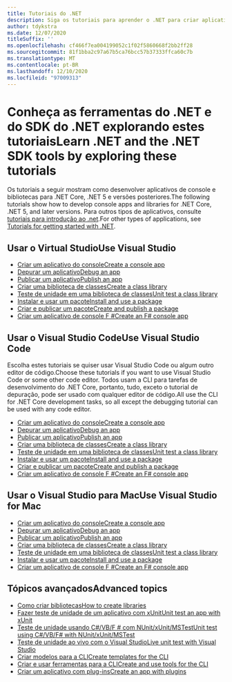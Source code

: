 ```yaml
---
title: Tutoriais do .NET
description: Siga os tutoriais para aprender o .NET para criar aplicativos e bibliotecas em Mac, Linux e Windows.
author: tdykstra
ms.date: 12/07/2020
titleSuffix: ''
ms.openlocfilehash: cf466f7ea004199052c1f02f5860668f2bb2ff28
ms.sourcegitcommit: 81f1bba2c97a67b5ca76bcc57b37333ffca60c7b
ms.translationtype: MT
ms.contentlocale: pt-BR
ms.lasthandoff: 12/10/2020
ms.locfileid: "97009313"
---
```

# <a name="learn-net-and-the-net-sdk-tools-by-exploring-these-tutorials"></a><span data-ttu-id="d0cf6-103">Conheça as ferramentas do .NET e do SDK do .NET explorando estes tutoriais</span><span class="sxs-lookup"><span data-stu-id="d0cf6-103">Learn .NET and the .NET SDK tools by exploring these tutorials</span></span>

<span data-ttu-id="d0cf6-104">Os tutoriais a seguir mostram como desenvolver aplicativos de console e bibliotecas para .NET Core, .NET 5 e versões posteriores.</span><span class="sxs-lookup"><span data-stu-id="d0cf6-104">The following tutorials show how to develop console apps and libraries for .NET Core, .NET 5, and later versions.</span></span> <span data-ttu-id="d0cf6-105">Para outros tipos de aplicativos, consulte [tutoriais para introdução ao .net](../../standard/get-started.md).</span><span class="sxs-lookup"><span data-stu-id="d0cf6-105">For other types of applications, see [Tutorials for getting started with .NET](../../standard/get-started.md).</span></span>

## <a name="use-visual-studio"></a><span data-ttu-id="d0cf6-106">Usar o Virtual Studio</span><span class="sxs-lookup"><span data-stu-id="d0cf6-106">Use Visual Studio</span></span>

- [<span data-ttu-id="d0cf6-107">Criar um aplicativo do console</span><span class="sxs-lookup"><span data-stu-id="d0cf6-107">Create a console app</span></span>](with-visual-studio.md)
- [<span data-ttu-id="d0cf6-108">Depurar um aplicativo</span><span class="sxs-lookup"><span data-stu-id="d0cf6-108">Debug an app</span></span>](debugging-with-visual-studio.md)
- [<span data-ttu-id="d0cf6-109">Publicar um aplicativo</span><span class="sxs-lookup"><span data-stu-id="d0cf6-109">Publish an app</span></span>](publishing-with-visual-studio.md)
- [<span data-ttu-id="d0cf6-110">Criar uma biblioteca de classes</span><span class="sxs-lookup"><span data-stu-id="d0cf6-110">Create a class library</span></span>](library-with-visual-studio.md)
- [<span data-ttu-id="d0cf6-111">Teste de unidade em uma biblioteca de classes</span><span class="sxs-lookup"><span data-stu-id="d0cf6-111">Unit test a class library</span></span>](testing-library-with-visual-studio.md)
- [<span data-ttu-id="d0cf6-112">Instalar e usar um pacote</span><span class="sxs-lookup"><span data-stu-id="d0cf6-112">Install and use a package</span></span>](/nuget/quickstart/install-and-use-a-package-in-visual-studio)
- [<span data-ttu-id="d0cf6-113">Criar e publicar um pacote</span><span class="sxs-lookup"><span data-stu-id="d0cf6-113">Create and publish a package</span></span>](/nuget/quickstart/create-and-publish-a-package-using-visual-studio)
- [<span data-ttu-id="d0cf6-114">Criar um aplicativo de console F #</span><span class="sxs-lookup"><span data-stu-id="d0cf6-114">Create an F# console app</span></span>](../../fsharp/get-started/get-started-visual-studio.md)

## <a name="use-visual-studio-code"></a><span data-ttu-id="d0cf6-115">Usar o Visual Studio Code</span><span class="sxs-lookup"><span data-stu-id="d0cf6-115">Use Visual Studio Code</span></span>

<span data-ttu-id="d0cf6-116">Escolha estes tutoriais se quiser usar Visual Studio Code ou algum outro editor de código.</span><span class="sxs-lookup"><span data-stu-id="d0cf6-116">Choose these tutorials if you want to use Visual Studio Code or some other code editor.</span></span> <span data-ttu-id="d0cf6-117">Todos usam a CLI para tarefas de desenvolvimento do .NET Core, portanto, tudo, exceto o tutorial de depuração, pode ser usado com qualquer editor de código.</span><span class="sxs-lookup"><span data-stu-id="d0cf6-117">All use the CLI for .NET Core development tasks, so all except the debugging tutorial can be used with any code editor.</span></span>

- [<span data-ttu-id="d0cf6-118">Criar um aplicativo do console</span><span class="sxs-lookup"><span data-stu-id="d0cf6-118">Create a console app</span></span>](with-visual-studio-code.md)
- [<span data-ttu-id="d0cf6-119">Depurar um aplicativo</span><span class="sxs-lookup"><span data-stu-id="d0cf6-119">Debug an app</span></span>](debugging-with-visual-studio-code.md)
- [<span data-ttu-id="d0cf6-120">Publicar um aplicativo</span><span class="sxs-lookup"><span data-stu-id="d0cf6-120">Publish an app</span></span>](publishing-with-visual-studio-code.md)
- [<span data-ttu-id="d0cf6-121">Criar uma biblioteca de classes</span><span class="sxs-lookup"><span data-stu-id="d0cf6-121">Create a class library</span></span>](library-with-visual-studio-code.md)
- [<span data-ttu-id="d0cf6-122">Teste de unidade em uma biblioteca de classes</span><span class="sxs-lookup"><span data-stu-id="d0cf6-122">Unit test a class library</span></span>](testing-library-with-visual-studio-code.md)
- [<span data-ttu-id="d0cf6-123">Instalar e usar um pacote</span><span class="sxs-lookup"><span data-stu-id="d0cf6-123">Install and use a package</span></span>](/nuget/quickstart/install-and-use-a-package-using-the-dotnet-cli)
- [<span data-ttu-id="d0cf6-124">Criar e publicar um pacote</span><span class="sxs-lookup"><span data-stu-id="d0cf6-124">Create and publish a package</span></span>](/nuget/quickstart/create-and-publish-a-package-using-the-dotnet-cli)
- [<span data-ttu-id="d0cf6-125">Criar um aplicativo de console F #</span><span class="sxs-lookup"><span data-stu-id="d0cf6-125">Create an F# console app</span></span>](../../fsharp/get-started/get-started-vscode.md)

## <a name="use-visual-studio-for-mac"></a><span data-ttu-id="d0cf6-126">Usar o Visual Studio para Mac</span><span class="sxs-lookup"><span data-stu-id="d0cf6-126">Use Visual Studio for Mac</span></span>

- [<span data-ttu-id="d0cf6-127">Criar um aplicativo do console</span><span class="sxs-lookup"><span data-stu-id="d0cf6-127">Create a console app</span></span>](with-visual-studio-mac.md)
- [<span data-ttu-id="d0cf6-128">Depurar um aplicativo</span><span class="sxs-lookup"><span data-stu-id="d0cf6-128">Debug an app</span></span>](debugging-with-visual-studio-mac.md)
- [<span data-ttu-id="d0cf6-129">Publicar um aplicativo</span><span class="sxs-lookup"><span data-stu-id="d0cf6-129">Publish an app</span></span>](publishing-with-visual-studio-mac.md)
- [<span data-ttu-id="d0cf6-130">Criar uma biblioteca de classes</span><span class="sxs-lookup"><span data-stu-id="d0cf6-130">Create a class library</span></span>](library-with-visual-studio-mac.md)
- [<span data-ttu-id="d0cf6-131">Teste de unidade em uma biblioteca de classes</span><span class="sxs-lookup"><span data-stu-id="d0cf6-131">Unit test a class library</span></span>](testing-library-with-visual-studio-mac.md)
- [<span data-ttu-id="d0cf6-132">Instalar e usar um pacote</span><span class="sxs-lookup"><span data-stu-id="d0cf6-132">Install and use a package</span></span>](/nuget/quickstart/install-and-use-a-package-in-visual-studio-mac)
- [<span data-ttu-id="d0cf6-133">Criar um aplicativo de console F #</span><span class="sxs-lookup"><span data-stu-id="d0cf6-133">Create an F# console app</span></span>](../../fsharp/get-started/get-started-with-visual-studio-for-mac.md)

## <a name="advanced-topics"></a><span data-ttu-id="d0cf6-134">Tópicos avançados</span><span class="sxs-lookup"><span data-stu-id="d0cf6-134">Advanced topics</span></span>

- [<span data-ttu-id="d0cf6-135">Como criar bibliotecas</span><span class="sxs-lookup"><span data-stu-id="d0cf6-135">How to create libraries</span></span>](libraries.md)
- [<span data-ttu-id="d0cf6-136">Fazer teste de unidade de um aplicativo com xUnit</span><span class="sxs-lookup"><span data-stu-id="d0cf6-136">Unit test an app with xUnit</span></span>](testing-with-cli.md)
- [<span data-ttu-id="d0cf6-137">Teste de unidade usando C#/VB/F # com NUnit/xUnit/MSTest</span><span class="sxs-lookup"><span data-stu-id="d0cf6-137">Unit test using C#/VB/F# with NUnit/xUnit/MSTest</span></span>](../testing/index.md)
- [<span data-ttu-id="d0cf6-138">Teste de unidade ao vivo com o Visual Studio</span><span class="sxs-lookup"><span data-stu-id="d0cf6-138">Live unit test with Visual Studio</span></span>](/visualstudio/test/live-unit-testing-start)
- [<span data-ttu-id="d0cf6-139">Criar modelos para a CLI</span><span class="sxs-lookup"><span data-stu-id="d0cf6-139">Create templates for the CLI</span></span>](cli-templates-create-item-template.md)
- [<span data-ttu-id="d0cf6-140">Criar e usar ferramentas para a CLI</span><span class="sxs-lookup"><span data-stu-id="d0cf6-140">Create and use tools for the CLI</span></span>](../tools/global-tools-how-to-create.md)
- [<span data-ttu-id="d0cf6-141">Criar um aplicativo com plug-ins</span><span class="sxs-lookup"><span data-stu-id="d0cf6-141">Create an app with plugins</span></span>](creating-app-with-plugin-support.md)
